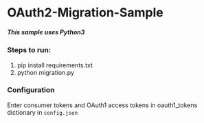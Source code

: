 # OAuth2-Migration-Sample

##### This sample uses Python3 
### Steps to run:
1. pip install requirements.txt
2. python migration.py

### Configuration
Enter consumer tokens and OAuth1 access tokens in oauth1_tokens dictionary in ```config.json```
